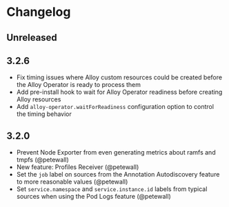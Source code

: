 # Changelog

## Unreleased

## 3.2.6

*   Fix timing issues where Alloy custom resources could be created before the Alloy Operator is ready to process them
*   Add pre-install hook to wait for Alloy Operator readiness before creating Alloy resources
*   Add `alloy-operator.waitForReadiness` configuration option to control the timing behavior

## 3.2.0

*   Prevent Node Exporter from even generating metrics about ramfs and tmpfs (@petewall)
*   New feature: Profiles Receiver (@petewall)
*   Set the `job` label on sources from the Annotation Autodiscovery feature to more reasonable values (@petewall)
*   Set `service.namespace` and `service.instance.id` labels from typical sources when using the Pod Logs feature (@petewall)
